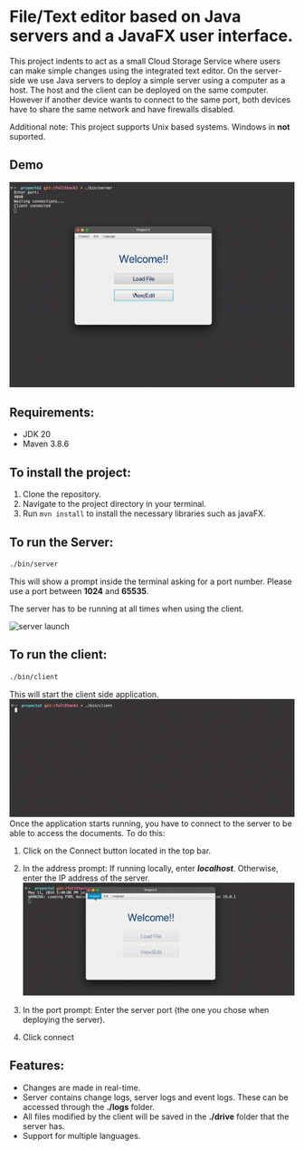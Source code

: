 # File/Text editor based on Java servers and a JavaFX user interface.

This project indents to act as a small Cloud Storage Service where users can make simple changes using the integrated text editor.
On the server-side we use Java servers to deploy a simple server using a computer as a host. The host and the client can be deployed on the same computer. However if another device wants to connect to the same port, both devices
have to share the same network and have firewalls disabled.

Additional note: This project supports Unix based systems. Windows in **not** suported.

## Demo

![demo](./media/clientEdit.gif)

## Requirements:

- JDK 20
- Maven 3.8.6

## To install the project:

1. Clone the repository.
2. Navigate to the project directory in your terminal.
3. Run `mvn install` to install the necessary libraries such as javaFX.

## To run the Server:

```bash
./bin/server
```

This will show a prompt inside the terminal asking for a port number. Please use a port between **1024** and **65535**.

The server has to be running at all times when using the client.

![server launch](/media/server.gif)

## To run the client:

```bash
./bin/client
```

This will start the client side application.
![client launch](./media/clientLaunch.gif)
Once the application starts running, you have to connect to the server to be able to access the documents.
To do this:

1. Click on the Connect button located in the top bar.
2. In the address prompt: If running locally, enter **_localhost_**. Otherwise, enter the IP address of the server.
   ![connect client](./media/clientConnect.gif)

3. In the port prompt: Enter the server port (the one you chose when deploying the server).
4. Click connect

## Features:

- Changes are made in real-time.
- Server contains change logs, server logs and event logs. These can be accessed through the **./logs** folder.
- All files modified by the client will be saved in the **./drive** folder that the server has.
- Support for multiple languages.
